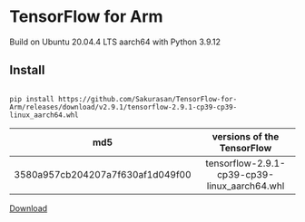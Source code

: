 # TensorFlow for Arm

Build on Ubuntu 20.04.4 LTS aarch64 with Python 3.9.12


## Install

```

pip install https://github.com/Sakurasan/TensorFlow-for-Arm/releases/download/v2.9.1/tensorflow-2.9.1-cp39-cp39-linux_aarch64.whl
```


|md5|versions of the TensorFlow|
|:----: | :----: |
|3580a957cb204207a7f630af1d049f00 | tensorflow-2.9.1-cp39-cp39-linux_aarch64.whl |

[Download](https://github.com/Sakurasan/TensorFlow-on-Arm/releases)
